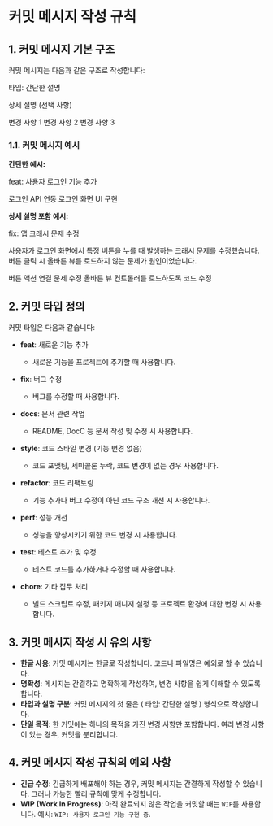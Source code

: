 # 커밋 메시지 작성 규칙

## 1. 커밋 메시지 기본 구조

커밋 메시지는 다음과 같은 구조로 작성합니다:

타입: 간단한 설명

상세 설명 (선택 사항)

변경 사항 1
변경 사항 2
변경 사항 3


### 1.1. 커밋 메시지 예시

**간단한 예시:**

feat: 사용자 로그인 기능 추가

로그인 API 연동
로그인 화면 UI 구현


**상세 설명 포함 예시:**

fix: 앱 크래시 문제 수정

사용자가 로그인 화면에서 특정 버튼을 누를 때 발생하는 크래시 문제를 수정했습니다. 버튼 클릭 시 올바른 뷰를 로드하지 않는 문제가 원인이었습니다.

버튼 액션 연결 문제 수정
올바른 뷰 컨트롤러를 로드하도록 코드 수정


## 2. 커밋 타입 정의

커밋 타입은 다음과 같습니다:

- **feat**: 새로운 기능 추가
    - 새로운 기능을 프로젝트에 추가할 때 사용합니다.
  
- **fix**: 버그 수정
    - 버그를 수정할 때 사용합니다.
  
- **docs**: 문서 관련 작업
    - README, DocC 등 문서 작성 및 수정 시 사용합니다.
  
- **style**: 코드 스타일 변경 (기능 변경 없음)
    - 코드 포맷팅, 세미콜론 누락, 코드 변경이 없는 경우 사용합니다.
  
- **refactor**: 코드 리팩토링
    - 기능 추가나 버그 수정이 아닌 코드 구조 개선 시 사용합니다.
  
- **perf**: 성능 개선
    - 성능을 향상시키기 위한 코드 변경 시 사용합니다.
  
- **test**: 테스트 추가 및 수정
    - 테스트 코드를 추가하거나 수정할 때 사용합니다.
  
- **chore**: 기타 잡무 처리
    - 빌드 스크립트 수정, 패키지 매니저 설정 등 프로젝트 환경에 대한 변경 시 사용합니다.

## 3. 커밋 메시지 작성 시 유의 사항

- **한글 사용**: 커밋 메시지는 한글로 작성합니다. 코드나 파일명은 예외로 할 수 있습니다.
- **명확성**: 메시지는 간결하고 명확하게 작성하여, 변경 사항을 쉽게 이해할 수 있도록 합니다.
- **타입과 설명 구분**: 커밋 메시지의 첫 줄은 ( 타입: 간단한 설명 ) 형식으로 작성합니다.
- **단일 목적**: 한 커밋에는 하나의 목적을 가진 변경 사항만 포함합니다. 여러 변경 사항이 있는 경우, 커밋을 분리합니다.

## 4. 커밋 메시지 작성 규칙의 예외 사항

- **긴급 수정**: 긴급하게 배포해야 하는 경우, 커밋 메시지는 간결하게 작성할 수 있습니다. 그러나 가능한 빨리 규칙에 맞게 수정합니다.
- **WIP (Work In Progress)**: 아직 완료되지 않은 작업을 커밋할 때는 `WIP`를 사용합니다. 예시: `WIP: 사용자 로그인 기능 구현 중`.

